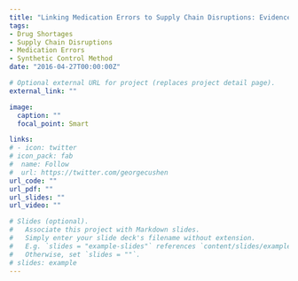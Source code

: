 ```yaml
---
title: "Linking Medication Errors to Supply Chain Disruptions: Evidence from Heparin Shortages Caused by Hurricane Maria"
tags:
- Drug Shortages
- Supply Chain Disruptions
- Medication Errors
- Synthetic Control Method
date: "2016-04-27T00:00:00Z"

# Optional external URL for project (replaces project detail page).
external_link: ""

image: 
  caption: ""
  focal_point: Smart

links:
# - icon: twitter
# icon_pack: fab
#  name: Follow
#  url: https://twitter.com/georgecushen
url_code: ""
url_pdf: ""
url_slides: ""
url_video: ""

# Slides (optional).
#   Associate this project with Markdown slides.
#   Simply enter your slide deck's filename without extension.
#   E.g. `slides = "example-slides"` references `content/slides/example-slides.md`.
#   Otherwise, set `slides = ""`.
# slides: example
---
```

